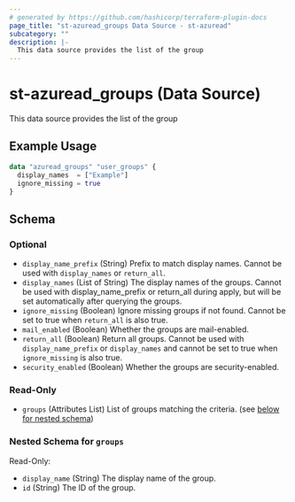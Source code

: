 ```yaml
---
# generated by https://github.com/hashicorp/terraform-plugin-docs
page_title: "st-azuread_groups Data Source - st-azuread"
subcategory: ""
description: |-
  This data source provides the list of the group
---
```


# st-azuread_groups (Data Source)

This data source provides the list of the group

## Example Usage

```terraform
data "azuread_groups" "user_groups" {
  display_names  = ["Example"]
  ignore_missing = true
}
```

<!-- schema generated by tfplugindocs -->
## Schema

### Optional

- `display_name_prefix` (String) Prefix to match display names. Cannot be used with `display_names` or `return_all`.
- `display_names` (List of String) The display names of the groups. Cannot be used with display_name_prefix or return_all during apply, but will be set automatically after querying the groups.
- `ignore_missing` (Boolean) Ignore missing groups if not found. Cannot be set to true when `return_all` is also true.
- `mail_enabled` (Boolean) Whether the groups are mail-enabled.
- `return_all` (Boolean) Return all groups. Cannot be used with `display_name_prefix` or `display_names` and cannot be set to true when `ignore_missing` is also true.
- `security_enabled` (Boolean) Whether the groups are security-enabled.

### Read-Only

- `groups` (Attributes List) List of groups matching the criteria. (see [below for nested schema](#nestedatt--groups))

<a id="nestedatt--groups"></a>
### Nested Schema for `groups`

Read-Only:

- `display_name` (String) The display name of the group.
- `id` (String) The ID of the group.
